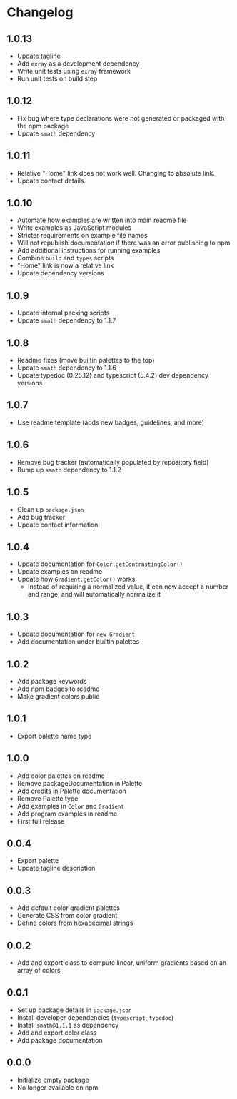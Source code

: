 # Changelog

## 1.0.13

- Update tagline
- Add `exray` as a development dependency
- Write unit tests using `exray` framework
- Run unit tests on build step

## 1.0.12

- Fix bug where type declarations were not generated or packaged with the npm package
- Update `smath` dependency

## 1.0.11

- Relative "Home" link does not work well. Changing to absolute link.
- Update contact details.

## 1.0.10

- Automate how examples are written into main readme file
- Write examples as JavaScript modules
- Stricter requirements on example file names
- Will not republish documentation if there was an error publishing to npm
- Add additional instructions for running examples
- Combine `build` and `types` scripts
- "Home" link is now a relative link
- Update dependency versions

## 1.0.9

- Update internal packing scripts
- Update `smath` dependency to 1.1.7

## 1.0.8

- Readme fixes (move builtin palettes to the top)
- Update `smath` dependency to 1.1.6
- Update typedoc (0.25.12) and typescript (5.4.2) dev dependency versions

## 1.0.7

- Use readme template (adds new badges, guidelines, and more)

## 1.0.6

- Remove bug tracker (automatically populated by repository field)
- Bump up `smath` dependency to 1.1.2

## 1.0.5

- Clean up `package.json`
- Add bug tracker
- Update contact information

## 1.0.4

- Update documentation for `Color.getContrastingColor()`
- Update examples on readme
- Update how `Gradient.getColor()` works
    - Instead of requiring a normalized value, it can now accept a number and range, and will automatically normalize it

## 1.0.3

- Update documentation for `new Gradient`
- Add documentation under builtin palettes

## 1.0.2

- Add package keywords
- Add npm badges to readme
- Make gradient colors public

## 1.0.1

- Export palette name type

## 1.0.0

- Add color palettes on readme
- Remove packageDocumentation in Palette
- Add credits in Palette documentation
- Remove Palette type
- Add examples in `Color` and `Gradient`
- Add program examples in readme
- First full release

## 0.0.4

- Export palette
- Update tagline description

## 0.0.3

- Add default color gradient palettes
- Generate CSS from color gradient
- Define colors from hexadecimal strings

## 0.0.2

- Add and export class to compute linear, uniform gradients based on an array of colors

## 0.0.1

- Set up package details in `package.json`
- Install developer dependencies (`typescript`, `typedoc`)
- Install `smath@1.1.1` as dependency
- Add and export color class
- Add package documentation

## 0.0.0

- Initialize empty package
- No longer available on npm
